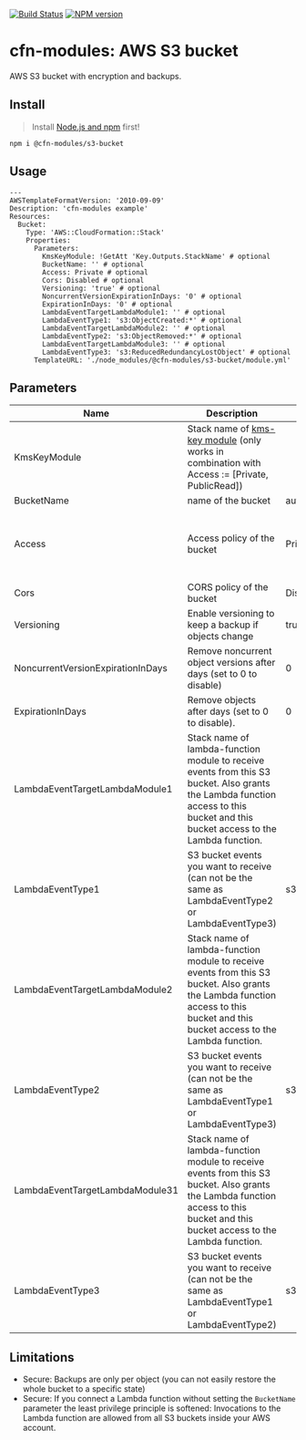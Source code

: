 [![Build Status](https://travis-ci.org/cfn-modules/s3-bucket.svg?branch=master)](https://travis-ci.org/cfn-modules/s3-bucket)
[![NPM version](https://img.shields.io/npm/v/@cfn-modules/s3-bucket.svg)](https://www.npmjs.com/package/@cfn-modules/s3-bucket)

# cfn-modules: AWS S3 bucket

AWS S3 bucket with encryption and backups.


## Install

> Install [Node.js and npm](https://nodejs.org/) first!

```
npm i @cfn-modules/s3-bucket
```

## Usage

```
---
AWSTemplateFormatVersion: '2010-09-09'
Description: 'cfn-modules example'
Resources:
  Bucket:
    Type: 'AWS::CloudFormation::Stack'
    Properties:
      Parameters:
        KmsKeyModule: !GetAtt 'Key.Outputs.StackName' # optional
        BucketName: '' # optional
        Access: Private # optional
        Cors: Disabled # optional
        Versioning: 'true' # optional
        NoncurrentVersionExpirationInDays: '0' # optional
        ExpirationInDays: '0' # optional
        LambdaEventTargetLambdaModule1: '' # optional
        LambdaEventType1: 's3:ObjectCreated:*' # optional
        LambdaEventTargetLambdaModule2: '' # optional
        LambdaEventType2: 's3:ObjectRemoved:*' # optional
        LambdaEventTargetLambdaModule3: '' # optional
        LambdaEventType3: 's3:ReducedRedundancyLostObject' # optional
      TemplateURL: './node_modules/@cfn-modules/s3-bucket/module.yml'
```

## Parameters

<table>
  <thead>
    <tr>
      <th>Name</th>
      <th>Description</th>
      <th>Default</th>
      <th>Required?</th>
      <th>Allowed values</th>
    </tr>
  </thead>
  <tbody>
    <tr>
      <td>KmsKeyModule</td>
      <td>Stack name of <a href="https://www.npmjs.com/package/@cfn-modules/kms-key">kms-key module</a> (only works in combination with Access := [Private, PublicRead])</td>
      <td></td>
      <td>no</td>
      <td></td>
    </tr>
    <tr>
      <td>BucketName</td>
      <td>name of the bucket</td>
      <td>auto generated value</td>
      <td>no</td>
      <td></td>
    </tr>
    <tr>
      <td>Access</td>
      <td>Access policy of the bucket</td>
      <td>Private</td>
      <td>no</td>
      <td>[Private, PublicRead, CloudFrontRead, CloudFrontAccessLogWrite, ElbAccessLogWrite, ConfigWrite, CloudTrailWrite]</td>
    </tr>
    <tr>
      <td>Cors</td>
      <td>CORS policy of the bucket</td>
      <td>Disabled</td>
      <td>no</td>
      <td>[Disabled, AllowAll]</td>
    </tr>
    <tr>
      <td>Versioning</td>
      <td>Enable versioning to keep a backup if objects change</td>
      <td>true</td>
      <td>no</td>
      <td>[true, false, 'false-but-was-true']</td>
    </tr>
    <tr>
      <td>NoncurrentVersionExpirationInDays</td>
      <td>Remove noncurrent object versions after days (set to 0 to disable)</td>
      <td>0</td>
      <td>no</td>
      <td>[0-N]</td>
    </tr>
    <tr>
      <td>ExpirationInDays</td>
      <td>Remove objects after days (set to 0 to disable).</td>
      <td>0</td>
      <td>no</td>
      <td>[0-N]</td>
    </tr>
    <tr>
      <td>LambdaEventTargetLambdaModule1</td>
      <td>Stack name of lambda-function module to receive events from this S3 bucket. Also grants the Lambda function access to this bucket and this bucket access to the Lambda function.</td>
      <td></td>
      <td>no</td>
      <td></td>
    </tr>
    <tr>
      <td>LambdaEventType1</td>
      <td>S3 bucket events you want to receive (can not be the same as LambdaEventType2 or LambdaEventType3)</td>
      <td>s3:ObjectCreated:*</td>
      <td>no</td>
      <td><a href="https://docs.aws.amazon.com/AmazonS3/latest/dev/NotificationHowTo.html#notification-how-to-event-types-and-destinations">Supported event types</a></td>
    </tr>
    <tr>
      <td>LambdaEventTargetLambdaModule2</td>
      <td>Stack name of lambda-function module to receive events from this S3 bucket. Also grants the Lambda function access to this bucket and this bucket access to the Lambda function.</td>
      <td></td>
      <td>no</td>
      <td></td>
    </tr>
    <tr>
      <td>LambdaEventType2</td>
      <td>S3 bucket events you want to receive (can not be the same as LambdaEventType1 or LambdaEventType3)</td>
      <td>s3:ObjectRemoved:*</td>
      <td>no</td>
      <td><a href="https://docs.aws.amazon.com/AmazonS3/latest/dev/NotificationHowTo.html#notification-how-to-event-types-and-destinations">Supported event types</a></td>
    </tr>
    <tr>
      <td>LambdaEventTargetLambdaModule31</td>
      <td>Stack name of lambda-function module to receive events from this S3 bucket. Also grants the Lambda function access to this bucket and this bucket access to the Lambda function.</td>
      <td></td>
      <td>no</td>
      <td></td>
    </tr>
    <tr>
      <td>LambdaEventType3</td>
      <td>S3 bucket events you want to receive (can not be the same as LambdaEventType1 or LambdaEventType2)</td>
      <td>s3:ReducedRedundancyLostObject</td>
      <td>no</td>
      <td><a href="https://docs.aws.amazon.com/AmazonS3/latest/dev/NotificationHowTo.html#notification-how-to-event-types-and-destinations">Supported event types</a></td>
    </tr>
  </tbody>
</table>

## Limitations

* Secure: Backups are only per object (you can not easily restore the whole bucket to a specific state)
* Secure: If you connect a Lambda function without setting the `BucketName` parameter the least privilege principle is softened: Invocations to the Lambda function are allowed from all S3 buckets inside your AWS account.
